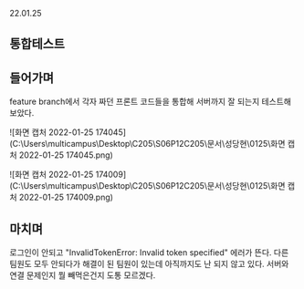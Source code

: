 22.01.25

## 통합테스트

## 들어가며

feature branch에서 각자 짜던 프론트 코드들을 통합해 서버까지 잘 되는지 테스트해보았다.

![화면 캡처 2022-01-25 174045](C:\Users\multicampus\Desktop\C205\S06P12C205\문서\성당현\0125\화면 캡처 2022-01-25 174045.png)

![화면 캡처 2022-01-25 174009](C:\Users\multicampus\Desktop\C205\S06P12C205\문서\성당현\0125\화면 캡처 2022-01-25 174009.png)

## 마치며

로그인이 안되고 "InvalidTokenError: Invalid token specified" 에러가 뜬다. 다른 팀원도 모두 안되다가 해결이 된 팀원이 있는데 아직까지도 난 되지 않고 있다. 서버와 연결 문제인지 뭘 빼먹은건지 도통 모르겠다.